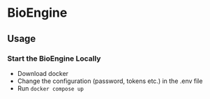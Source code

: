 # BioEngine


## Usage
### Start the BioEngine Locally
 * Download docker
 * Change the configuration (password, tokens etc.) in the .env file
 * Run `docker compose up`
